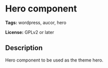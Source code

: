 # Hero component

**Tags:** wordpress, aucor, hero

**License:** GPLv2 or later

## Description

Hero component to be used as the theme hero.
